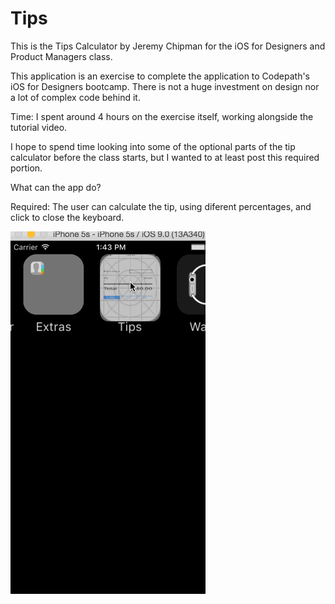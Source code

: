 # Tips
This is the Tips Calculator by Jeremy Chipman for the iOS for Designers and Product Managers class.

This application is an exercise to complete the application to Codepath's iOS for Designers bootcamp. There is not a huge investment on design nor a lot of complex code behind it.

Time: I spent around 4 hours on the exercise itself, working alongside the tutorial video.

I hope to spend time looking into some of the optional parts of the tip calculator before the class starts, but I wanted to at least post this required portion.

What can the app do?

Required: The user can calculate the tip, using diferent percentages, and click to close the keyboard.

![Video Walkthrough](Tips.gif)



